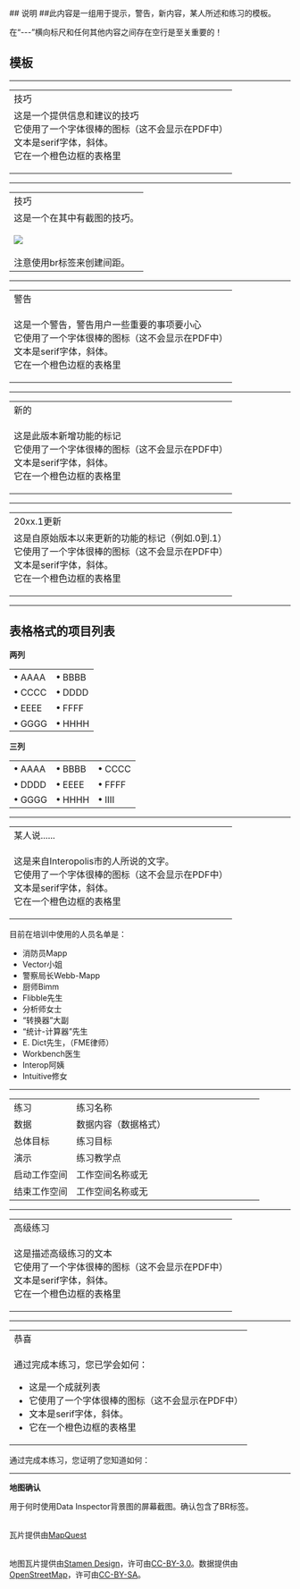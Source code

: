   <div id="readme" class="readme blob instapaper_body">
    <article class="markdown-body entry-content" itemprop="text"><p><font style="vertical-align: inherit;"><font style="vertical-align: inherit;">## 说明 ##此内容是一组用于提示，警告，新内容，某人所述和练习的模板。</font></font></p>
<p><font style="vertical-align: inherit;"><font style="vertical-align: inherit;">在“---”横向标尺和任何其他内容之间存在空行是至关重要的！</font></font></p>
<h2><a id="user-content-templates" class="anchor" aria-hidden="true" href="https://github.com/safesoftware/FMETraining/blob/Desktop-Basic-2018/TemplatesForTipsAndExercises.md#templates"></a><font style="vertical-align: inherit;"><font style="vertical-align: inherit;">模板</font></font></h2>
<hr>
 
<table>
<tbody><tr>
<td>
<i></i><font style="vertical-align: inherit;"><font style="vertical-align: inherit;">
技巧
</font></font></td>
</tr>
<tr>
<td><font style="vertical-align: inherit;"><font style="vertical-align: inherit;">
这是一个提供信息和建议的技巧
 </font></font><br><font style="vertical-align: inherit;"><font style="vertical-align: inherit;">它使用了一个字体很棒的图标（这不会显示在PDF中）
 </font></font><br><font style="vertical-align: inherit;"><font style="vertical-align: inherit;">文本是serif字体，斜体。
</font></font><br><font style="vertical-align: inherit;"><font style="vertical-align: inherit;">它在一个橙色边框的表格里

</font></font></td>
</tr>
</tbody></table>
<hr>
 
<table>
<tbody><tr>
<td>
<i></i><font style="vertical-align: inherit;"><font style="vertical-align: inherit;">
技巧
</font></font></td>
</tr>
<tr>
<td><font style="vertical-align: inherit;"><font style="vertical-align: inherit;">
这是一个在其中有截图的技巧。
</font></font><br><br><a target="_blank" href="https://github.com/safesoftware/FMETraining/blob/Desktop-Basic-2018/DesktopBasic1Basics/Images/Img1.008.WorkbenchInterfaceMenuToolbar.png"><img src="./DesktopBasic1Basics/Images/Img1.008.WorkbenchInterfaceMenuToolbar.png" style="max-width:100%;"></a>
<br><br><font style="vertical-align: inherit;">注意使用br标签来创建间距。</font></td>
</tr>
</tbody></table>
<hr>
 
<table>
<tbody><tr>
<td>
<i></i><font style="vertical-align: inherit;"><font style="vertical-align: inherit;">
警告
</font></font></td>
</tr>
<tr>
<td><font style="vertical-align: inherit;"><font style="vertical-align: inherit;">

这是一个警告，警告用户一些重要的事项要小心
 </font></font><br><font style="vertical-align: inherit;"><font style="vertical-align: inherit;">它使用了一个字体很棒的图标（这不会显示在PDF中） 
 </font></font><br><font style="vertical-align: inherit;"><font style="vertical-align: inherit;">文本是serif字体，斜体。
</font></font><br><font style="vertical-align: inherit;"><font style="vertical-align: inherit;">它在一个橙色边框的表格里

</font></font></td>
</tr>
</tbody></table>
<hr>
 
<table>
<tbody><tr>
<td>
<i></i><font style="vertical-align: inherit;"><font style="vertical-align: inherit;">
新的
</font></font></td>
</tr>
<tr>
<td><font style="vertical-align: inherit;"><font style="vertical-align: inherit;">

这是此版本新增功能的标记
 </font></font><br><font style="vertical-align: inherit;"><font style="vertical-align: inherit;">它使用了一个字体很棒的图标（这不会显示在PDF中）
 </font></font><br><font style="vertical-align: inherit;"><font style="vertical-align: inherit;">文本是serif字体，斜体。
</font></font><br><font style="vertical-align: inherit;"><font style="vertical-align: inherit;">它在一个橙色边框的表格里

</font></font></td>
</tr>
</tbody></table>
<hr>
 
<table>
<tbody><tr>
<td>
<i></i><font style="vertical-align: inherit;"><font style="vertical-align: inherit;">
20xx.1更新
</font></font></td>
</tr>
<tr>
<td><font style="vertical-align: inherit;"><font style="vertical-align: inherit;">
这是自原始版本以来更新的功能的标记（例如.0到.1）
 </font></font><br><font style="vertical-align: inherit;"><font style="vertical-align: inherit;">它使用了一个字体很棒的图标（这不会显示在PDF中）
 </font></font><br><font style="vertical-align: inherit;"><font style="vertical-align: inherit;">文本是serif字体，斜体。
</font></font><br><font style="vertical-align: inherit;"><font style="vertical-align: inherit;">它在一个橙色边框的表格里

</font></font></td>
</tr>
</tbody></table>
<hr>

<h2><a id="user-content-table-formatted-bullet-list" class="anchor" aria-hidden="true" href="https://github.com/safesoftware/FMETraining/blob/Desktop-Basic-2018/TemplatesForTipsAndExercises.md#table-formatted-bullet-list"></a><font style="vertical-align: inherit;"><font style="vertical-align: inherit;">表格格式的项目列表</font></font></h2>
<p><strong><font style="vertical-align: inherit;"><font style="vertical-align: inherit;">两列</font></font></strong></p>
<table>
<tbody><tr>
    <td><strong><font style="vertical-align: inherit;"><font style="vertical-align: inherit;">•</font></font></strong><font style="vertical-align: inherit;"><font style="vertical-align: inherit;"> AAAA</font></font></td>
    <td><strong><font style="vertical-align: inherit;"><font style="vertical-align: inherit;">•</font></font></strong><font style="vertical-align: inherit;"><font style="vertical-align: inherit;"> BBBB</font></font></td>
</tr>
<tr>
    <td><strong><font style="vertical-align: inherit;"><font style="vertical-align: inherit;">•</font></font></strong><font style="vertical-align: inherit;"><font style="vertical-align: inherit;"> CCCC</font></font></td>
    <td><strong><font style="vertical-align: inherit;"><font style="vertical-align: inherit;">•</font></font></strong><font style="vertical-align: inherit;"><font style="vertical-align: inherit;"> DDDD</font></font></td>
</tr>
<tr>
    <td><strong><font style="vertical-align: inherit;"><font style="vertical-align: inherit;">•</font></font></strong><font style="vertical-align: inherit;"><font style="vertical-align: inherit;"> EEEE</font></font></td>
    <td><strong><font style="vertical-align: inherit;"><font style="vertical-align: inherit;">•</font></font></strong><font style="vertical-align: inherit;"><font style="vertical-align: inherit;"> FFFF</font></font></td>
</tr>
<tr>
    <td><strong><font style="vertical-align: inherit;"><font style="vertical-align: inherit;">•</font></font></strong><font style="vertical-align: inherit;"><font style="vertical-align: inherit;"> GGGG</font></font></td>
    <td><strong><font style="vertical-align: inherit;"><font style="vertical-align: inherit;">•</font></font></strong><font style="vertical-align: inherit;"><font style="vertical-align: inherit;"> HHHH</font></font></td>
</tr>
</tbody></table>
<p><strong><font style="vertical-align: inherit;"><font style="vertical-align: inherit;">三列</font></font></strong></p>
<table>
<tbody><tr>
    <td><strong><font style="vertical-align: inherit;"><font style="vertical-align: inherit;">•</font></font></strong><font style="vertical-align: inherit;"><font style="vertical-align: inherit;"> AAAA</font></font></td>
    <td><strong><font style="vertical-align: inherit;"><font style="vertical-align: inherit;">•</font></font></strong><font style="vertical-align: inherit;"><font style="vertical-align: inherit;"> BBBB</font></font></td>
    <td><strong><font style="vertical-align: inherit;"><font style="vertical-align: inherit;">•</font></font></strong><font style="vertical-align: inherit;"><font style="vertical-align: inherit;"> CCCC</font></font></td>
</tr>
<tr>
    <td><strong><font style="vertical-align: inherit;"><font style="vertical-align: inherit;">•</font></font></strong><font style="vertical-align: inherit;"><font style="vertical-align: inherit;"> DDDD</font></font></td>
    <td><strong><font style="vertical-align: inherit;"><font style="vertical-align: inherit;">•</font></font></strong><font style="vertical-align: inherit;"><font style="vertical-align: inherit;"> EEEE</font></font></td>
    <td><strong><font style="vertical-align: inherit;"><font style="vertical-align: inherit;">•</font></font></strong><font style="vertical-align: inherit;"><font style="vertical-align: inherit;"> FFFF</font></font></td>
</tr>
<tr>
    <td><strong><font style="vertical-align: inherit;"><font style="vertical-align: inherit;">•</font></font></strong><font style="vertical-align: inherit;"><font style="vertical-align: inherit;"> GGGG</font></font></td>
    <td><strong><font style="vertical-align: inherit;"><font style="vertical-align: inherit;">•</font></font></strong><font style="vertical-align: inherit;"><font style="vertical-align: inherit;"> HHHH</font></font></td>
    <td><strong><font style="vertical-align: inherit;"><font style="vertical-align: inherit;">•</font></font></strong><font style="vertical-align: inherit;"><font style="vertical-align: inherit;"> IIII</font></font></td>
</tr>
</tbody></table>
<hr>

<table>
<tbody><tr>
<td>
<i></i><font style="vertical-align: inherit;"><font style="vertical-align: inherit;">
某人说......
</font></font></td>
</tr>
<tr>
<td><font style="vertical-align: inherit;"><font style="vertical-align: inherit;">

这是来自Interopolis市的人所说的文字。
 </font></font><br><font style="vertical-align: inherit;"><font style="vertical-align: inherit;">它使用了一个字体很棒的图标（这不会显示在PDF中）
 </font></font><br><font style="vertical-align: inherit;"><font style="vertical-align: inherit;">文本是serif字体，斜体。
</font></font><br><font style="vertical-align: inherit;"><font style="vertical-align: inherit;">它在一个橙色边框的表格里

</font></font></td>
</tr>
</tbody></table>
<p><font style="vertical-align: inherit;"><font style="vertical-align: inherit;">目前在培训中使用的人员名单是：</font></font></p>
<ul>
<li><font style="vertical-align: inherit;"><font style="vertical-align: inherit;">消防员Mapp</font></font></li>
<li><font style="vertical-align: inherit;"><font style="vertical-align: inherit;">Vector小姐</font></font></li>
<li><font style="vertical-align: inherit;"><font style="vertical-align: inherit;">警察局长Webb-Mapp</font></font></li>
<li><font style="vertical-align: inherit;"><font style="vertical-align: inherit;">厨师Bimm</font></font></li>
<li><font style="vertical-align: inherit;"><font style="vertical-align: inherit;">Flibble先生</font></font></li>
<li><font style="vertical-align: inherit;"><font style="vertical-align: inherit;">分析师女士</font></font></li>
<li><font style="vertical-align: inherit;"><font style="vertical-align: inherit;">“转换器”大副</font></font></li>
<li><font style="vertical-align: inherit;"><font style="vertical-align: inherit;">“统计-计算器”先生</font></font></li>
<li><font style="vertical-align: inherit;"><font style="vertical-align: inherit;">E. Dict先生，（FME律师）</font></font></li>
<li><font style="vertical-align: inherit;"><font style="vertical-align: inherit;">Workbench医生</font></font></li>
<li><font style="vertical-align: inherit;"><font style="vertical-align: inherit;">Interop阿姨</font></font></li>
<li><font style="vertical-align: inherit;"><font style="vertical-align: inherit;">Intuitive修女</font></font></li>
</ul>
<hr>

<table>
<tbody><tr>
<td width="25%">
<i></i><font style="vertical-align: inherit;"><font style="vertical-align: inherit;">
练习
</font></font></td>
<td><font style="vertical-align: inherit;"><font style="vertical-align: inherit;">
练习名称
</font></font></td>
</tr>
<tr>
<td><font style="vertical-align: inherit;"><font style="vertical-align: inherit;">数据</font></font></td>
<td><font style="vertical-align: inherit;"><font style="vertical-align: inherit;">数据内容（数据格式）</font></font></td>
</tr>
<tr>
<td><font style="vertical-align: inherit;"><font style="vertical-align: inherit;">总体目标</font></font></td>
<td><font style="vertical-align: inherit;"><font style="vertical-align: inherit;">练习目标</font></font></td>
</tr>
<tr>
<td><font style="vertical-align: inherit;"><font style="vertical-align: inherit;">演示</font></font></td>
<td><font style="vertical-align: inherit;"><font style="vertical-align: inherit;">练习教学点</font></font></td>
</tr>
<tr>
<td><font style="vertical-align: inherit;"><font style="vertical-align: inherit;">启动工作空间</font></font></td>
<td><font style="vertical-align: inherit;"><font style="vertical-align: inherit;">工作空间名称或无</font></font></td>
</tr>
<tr>
<td><font style="vertical-align: inherit;"><font style="vertical-align: inherit;">结束工作空间</font></font></td>
<td><font style="vertical-align: inherit;"><font style="vertical-align: inherit;">工作空间名称或无</font></font></td>
</tr>
</tbody></table>
<hr>

<table>
<tbody><tr>
<td>
<i></i><font style="vertical-align: inherit;"><font style="vertical-align: inherit;">
高级练习
</font></font></td>
</tr>
<tr>
<td><font style="vertical-align: inherit;"><font style="vertical-align: inherit;">

这是描述高级练习的文本
 </font></font><br><font style="vertical-align: inherit;"><font style="vertical-align: inherit;">它使用了一个字体很棒的图标（这不会显示在PDF中）
 </font></font><br><font style="vertical-align: inherit;"><font style="vertical-align: inherit;">文本是serif字体，斜体。
</font></font><br><font style="vertical-align: inherit;"><font style="vertical-align: inherit;">它在一个橙色边框的表格里

</font></font></td>
</tr>
</tbody></table>
<hr>
 
<table>
<tbody><tr>
<td>
<i></i><font style="vertical-align: inherit;"><font style="vertical-align: inherit;">
恭喜
</font></font></td>
</tr>
<tr>
<td><font style="vertical-align: inherit;"><font style="vertical-align: inherit;">

通过完成本练习，您已学会如何：
</font></font><br>
<ul><li><font style="vertical-align: inherit;"><font style="vertical-align: inherit;">这是一个成就列表</font></font></li>
<li><font style="vertical-align: inherit;"><font style="vertical-align: inherit;">它使用了一个字体很棒的图标（这不会显示在PDF中）</font></font></li>
<li><font style="vertical-align: inherit;"><font style="vertical-align: inherit;">文本是serif字体，斜体。</font></font></li>
<li><font style="vertical-align: inherit;"><font style="vertical-align: inherit;">它在一个橙色边框的表格里</font></font></li></ul>

</td>
</tr>
</tbody></table>

<p><font style="vertical-align: inherit;"><font style="vertical-align: inherit;">通过完成本练习，您证明了您知道如何：</font></font></p>
<hr>
 
<p><strong><font style="vertical-align: inherit;"><font style="vertical-align: inherit;">地图确认</font></font></strong></p>
<p><font style="vertical-align: inherit;"><font style="vertical-align: inherit;">用于何时使用Data Inspector背景图的屏幕截图。确认包含了BR标签。</font></font></p>
<p><br><font style="vertical-align: inherit;">瓦片提供由</font><a href="http://www.mapquest.com/" rel="nofollow"><font style="vertical-align: inherit;">MapQuest</font></a></p>
<p><br><font style="vertical-align: inherit;">地图瓦片提供由</font><a href="https://stamen.com/" rel="nofollow"><font style="vertical-align: inherit;"><font style="vertical-align: inherit;">Stamen Design</font></font></a><font style="vertical-align: inherit;">，</font><font style="vertical-align: inherit;">许可由</font><a href="https://creativecommons.org/licenses/by/3.0" rel="nofollow"><font style="vertical-align: inherit;">CC-BY-3.0</font></a><font style="vertical-align: inherit;">。</font><font style="vertical-align: inherit;">数据提供由</font><a href="http://openstreetmap.org/" rel="nofollow"><font style="vertical-align: inherit;">OpenStreetMap</font></a><font style="vertical-align: inherit;">，</font><font style="vertical-align: inherit;">许可由</font><a href="http://creativecommons.org/licenses/by-sa/3.0" rel="nofollow"><font style="vertical-align: inherit;">CC-BY-SA</font></a><font style="vertical-align: inherit;">。</font></p>
</article>
  </div>
